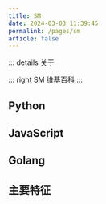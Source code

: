 ```yaml
---
title: SM
date: 2024-03-03 11:39:45
permalink: /pages/sm
article: false
---
```


::: details 关于

::: right
SM [维基百科]()
:::

## Python <Badge text="3.0+"/>

<code-group>
  <code-block title="依赖库" active>
  </code-block>

  <code-block title="纯源码">
  </code-block>
</code-group>

## JavaScript <Badge text="Node.js"/> <Badge text="ECMAScript 5.1+"/>

<code-group>
  <code-block title="依赖库" active>
  </code-block>

  <code-block title="纯源码">
  </code-block>
</code-group>

## Golang <Badge text="1.0+"/>

<code-group>
  <code-block title="依赖库" active>
  </code-block>

  <code-block title="纯源码">
  </code-block>
</code-group>

## 主要特征

